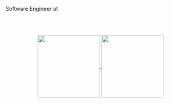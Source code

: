 
Software Engineer at <a href="" target="_blank"></a>

<br />
<br />

<p align="center">
  <a href="https://github.com/caiofsr/github-readme-stats">
    <img
      align="center"
      height="165"
      src="https://github-readme-stats.vercel.app/api?username=caiofsr&count_private=true&show_icons=true&custom_title=Github%20Status&hide=issues&theme=dark"
    />
  </a>
  
  <a href="https://github.com/caiofsr/github-readme-stats">
    <img
      align="center"
      height="165"
      src="https://github-readme-stats.vercel.app/api/top-langs/?username=caiofsr&&layout=compact&theme=dark"
    />
  </a>
</p>
